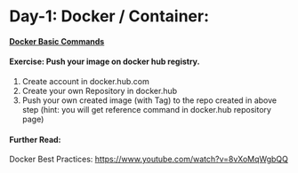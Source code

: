 # Day-1: Docker / Container: 

#### [Docker Basic Commands](./1-docker-basic-commands.md)

#### Exercise: Push your image on docker hub registry. 
1. Create account in docker.hub.com 
2. Create your own Repository in docker.hub
3. Push your own created image (with Tag) to the repo created in above step (hint: you will get reference command in docker.hub <your created> repository page)


#### Further Read: 
Docker Best Practices: 
https://www.youtube.com/watch?v=8vXoMqWgbQQ
